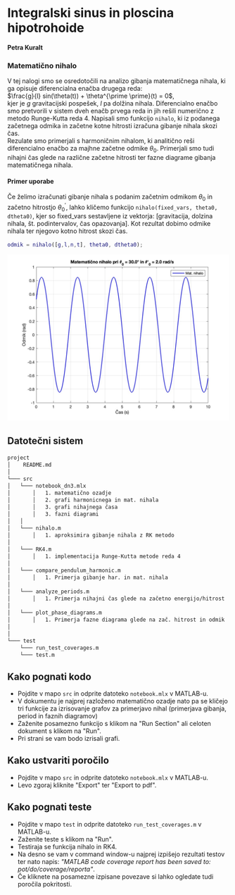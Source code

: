 # Integralski sinus in ploscina hipotrohoide
**Petra Kuralt**

### Matematično nihalo
V tej nalogi smo se osredotočili na analizo gibanja matematičnega nihala, ki ga opisuje diferencialna enačba drugega reda:<br>
$\frac{g}{l} sin(\theta(t)) + \theta^{\prime \prime}(t) = 0$,<br>
kjer je $g$ gravitacijski pospešek, $l$ pa dolžina nihala. Diferencialno enačbo smo pretvorili v sistem dveh enačb prvega reda in jih rešili numerično z metodo Runge-Kutta reda 4. Napisali smo funkcijo `nihalo`, ki iz podanega začetnega odmika in začetne kotne hitrosti izračuna gibanje nihala skozi čas. <br>
Rezulate smo primerjali s harmoničnim nihalom, ki analitično reši diferencialno enačbo za majhne začetne odmike $\theta_0$. Primerjali smo tudi nihajni čas glede na različne začetne hitrosti ter fazne diagrame gibanja matematičnega nihala.

#### Primer uporabe
Če želimo izračunati gibanje nihala s podanim začetnim odmikom $\theta_0$ in začetno hitrostjo $\theta^{\prime}_0$, lahko kličemo funkcijo `nihalo(fixed_vars, theta0, dtheta0)`, kjer so fixed_vars sestavljene iz vektorja: [gravitacija, dolzina nihala, št. podintervalov, čas opazovanja]. Kot rezultat dobimo odmike nihala ter njegovo kotno hitrost skozi čas.
```matlab
odmik = nihalo([g,l,n,t], theta0, dtheta0);
```
 ![slika nihanja](basic_graph.jpg)


## Datotečni sistem
```
project
│    README.md
│
└─── src
│   └─── notebook_dn3.mlx
│       │   1. matematično ozadje
│       │   2. grafi harmonicnega in mat. nihala
│       │   3. grafi nihajnega časa
│       │   3. fazni diagrami
│   │
│   └─── nihalo.m
│       │   1. aproksimira gibanje nihala z RK metodo
│
│   └─── RK4.m
│       │   1. implementacija Runge-Kutta metode reda 4
│
│   └─── compare_pendulum_harmonic.m
│       │   1. Primerja gibanje har. in mat. nihala
│
│   └─── analyze_periods.m
│       │   1. Primerja nihajni čas glede na začetno energijo/hitrost
│
│   └─── plot_phase_diagrams.m
│       │   1. Primerja fazne diagrama glede na zač. hitrost in odmik
│   
│   
└─── test
    └─── run_test_coverages.m
    └─── test.m
```
   
## Kako pognati kodo
   - Pojdite v mapo `src` in odprite datoteko `notebook.mlx` v MATLAB-u.
   - V dokumentu je najprej razloženo matematično ozadje nato pa se kličejo tri funkcije za izrisovanje grafov za primerjavo nihal (primerjava gibanja, period in faznih diagramov)
   - Zaženite posamezno funkcijo s klikom na "Run Section" ali celoten dokument s klikom na "Run".
   - Pri strani se vam bodo izrisali grafi.

## Kako ustvariti poročilo
   - Pojdite v mapo `src` in odprite datoteko `notebook.mlx` v MATLAB-u.
   - Levo zgoraj kliknite "Export" ter "Export to pdf".

## Kako pognati teste
   - Pojdite v mapo `test` in odprite datoteko `run_test_coverages.m` v MATLAB-u.
   - Zaženite teste s klikom na "Run".
   - Testiraja se funkcija nihalo in RK4. 
   - Na desno se vam v command window-u najprej izpišejo rezultati testov ter nato napis: <em>"MATLAB code coverage report has been saved to: pot/do/coverage/reporta"</em>.
   - Če kliknete na posamezne izpisane povezave si lahko ogledate tudi poročila pokritosti.

